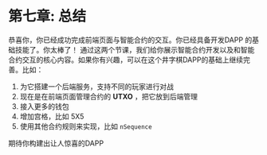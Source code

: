 # 第七章: 总结

恭喜你，你已经成功完成前端页面与智能合约的交互。你已经具备开发DAPP 的基础技能了。你太棒了！
通过这两个节课，我们给你展示智能合约开发以及和智能合约交互的核心内容。如果你有兴趣，可以在这个井字棋DAPP的基础上继续完善。比如：

1. 为它搭建一个后端服务，支持不同的玩家进行对战
2. 现在是在前端页面管理合约的 **UTXO** ，把它放到后端管理
3. 接入更多的钱包
4. 增加宫格，比如 5X5
5. 使用其他合约规则来实现，比如 `nSequence`


期待你构建出让人惊喜的DAPP


